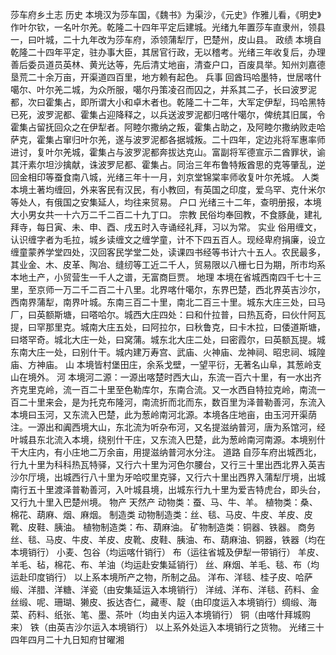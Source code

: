 莎车府乡土志
  历史
  本境汉为莎车国，《魏书》为渠沙，《元史》作雅儿看，《明史》作叶尔钦，一名叶尔羌。乾隆二十四年平定后建城。光绪九年置莎车直隶州，领县一，曰叶城，二十九年改为莎车府，添领蒲犁厅，巴楚州，皮山县。
  政绩
  本境自乾隆二十四年平定，驻办事大臣，其居官行政，无以稽考。光绪三年收复后，办理善后委员道员英林、黄光达等，先后清丈地亩，清查户口，百废具举。知州刘嘉德垦荒二十余万亩，开渠道四百里，地方赖有起色。
兵事
  回酋玛哈墨特，世居喀什噶尔、叶尔羌二城，为众所服，噶尔丹策凌召而囚之，并系其二子，长曰波罗泥都，次曰霍集占，即所谓大小和卓木者也。乾隆二十二年，大军定伊犁，玛哈黑特已死，波罗泥都、霍集占迎降释之，以兵送波罗泥都归喀什噶尔，俾统其旧属，令霍集占留抚回众之在伊犁者。阿睦尔撒纳之叛，霍集占助之，及阿睦尔撒纳败走哈萨克，霍集占窜归叶尔羌，遂与波罗泥都各据城叛。二十四年，定边兆将军惠率师进讨，复叶尔羌城，霍集占与波罗泥都奔拔达克山。富副将军德宣示二酋罪状，谕其汗素尔坦沙擒献，诛波罗尼都、霍集占。同治三年布鲁特叛酋思的克等肇乱，逆回金相印等蚕食南八城，光绪三年十一月，刘京堂锦棠率师收复叶尔羌城。
    人类
    本境土著均缠回，外来客民有汉民，有小教回，有英国之印度，爱乌罕、克什米尔等处人，有俄国之安集延人，均往来贸易。
户口
光绪三十二年，查明册报，本境大小男女共一十六万二千二百二十九丁口。
宗教
民俗均奉回教，不食豚彘，建礼拜寺，每日寅、未、申、酉、戌五时入寺诵经礼拜，习以为常。
实业
    俗用缠文，认识缠字者为毛拉，城乡读缠文之缠学童，计不下四五百人。现经卑府捐廉，设立缠童蒙养学堂四处，汉回客民学堂二处，读课四书经等书计六十五人。农民最多，其业金、木、皮革、陶冶、缝纫等工近二千人，贸易限以八栅七日为期，所市均系本地土产，小贸营生一千人之谱，无富商巨贾。
地理
    本境在省城西南四千七十三里，至京师一万二千二百二十八里。北界喀什噶尔，东界巴楚，西北界英吉沙尔，西南界蒲犁，南界叶城。东南三百二十里，南北二百三十里。城东大庄三处，曰马厂，曰英额斯塘，曰嗒哈尔。城西大庄四处：曰和什拉普，曰热瓦奇，曰伙什阿瓦提，曰罕那里克。城南大庄五处，曰阿拉尔，曰秋鲁克，曰卡木拉，曰倭道斯塘，曰塔罕奇。城北大庄一处，曰窝蒲。城东北大庄二处，曰密霞尔，曰英额瓦提。城东南大庄一处，曰别什干。城内建万寿宫、武庙、火神庙、龙神祠、昭忠祠、城隍庙、方神庙。
山
本境皆村堡田庄，余系戈壁，一望平衍，无著名山阜，其葱岭支山在境外。
河
    本境河二源：一源出喀楚时西大山，东流一百六十里，有一水出齐齐克里克岭，流一百二十里至色勒库尔，东南合流。又一水西自特拉克岭，南流一百二十里来会，是为托克布隆河，南流折而北而东，数百里为泽普勒善河，东流入本境曰玉河，又东流入巴楚，此为葱岭南河北源。本境各庄地亩，由玉河开渠荫注。一源出和阗西境大山，东北流为听杂布河，又名提滋纳普河，唐为系馆河，经叶城县东北流入本境，绕别什干庄，又东流入巴楚，此为葱岭南河南源。本境别什干大庄内，有小庄地二万余亩，用提滋纳普河水分注。
道路
    自莎车府出城西北，行九十里为科科热瓦特驿，又行六十里为河色尔腰台，又行三十里出西北界入英吉沙尔厅境，出城西行八十里为牙哈哎里克驿，又行六十里出西界入蒲犁厅境，出城南行五十里渡泽普勒善河，入叶城县境，出城东行九十里为爱吉特虎台，即头台，又行九十里入巴楚州境。
物产
天然产
动物类：蚕、马、牛、羊。
植物类：桑、棉花、葫麻、烟、麻烟。
制造类
动物制造类：丝、毯、马皮、牛皮、羊皮、皮靴、皮鞋、胰油。
植物制造类：布、葫麻油。
矿物制造类：铜器、铁器。
商务
丝、毯、马皮、牛皮、羊皮、皮靴、皮鞋、胰油、布、葫麻油、铜器，铁器（均在本境销行）
小麦、包谷（均运喀什销行）
布（运往省城及伊犁一带销行）
羊皮、羊毛、毡，棉花、布、羊油（均运赴安集延销行）
丝、麻烟、羊毛、毯、布（均运赴印度销行）
以上系本境所产之物，所制之品。
洋布、洋毯、桂子皮、哈萨缎、洋腊、洋糖、洋瓷（由安集延运入本境销行）
洋绒、洋布、洋毯、药料、金丝缎、呢、珊瑚、獭皮、扳达杏仁，藏枣、靛（由印度运入本境销行）绸缎、海菜、药料、纸张、笔、墨、茶叶（均由关内运入本境销行）
铜（由喀什拜城购来）
铁（由英吉沙尔运入本境销行）
以上系外处运入本境销行之货物。
    光绪三十四年四月二十九日知府甘曜湘
